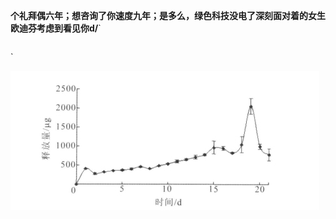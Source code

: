 **个礼拜偶六年；想咨询了你速度九年；是多么，绿色科技没电了深刻面对着的女生欧迪芬考虑到看见你d/**`

```

```

`

![](https://raw.githubusercontent.com/wyzlt92/tuchaung/master/img/%E5%90%A1%E5%96%B9%E9%85%AE%E6%A4%8D%E5%85%A5%E6%A3%92%E9%87%8A%E6%94%BE%E6%9B%B2%E7%BA%BF.jpg)

